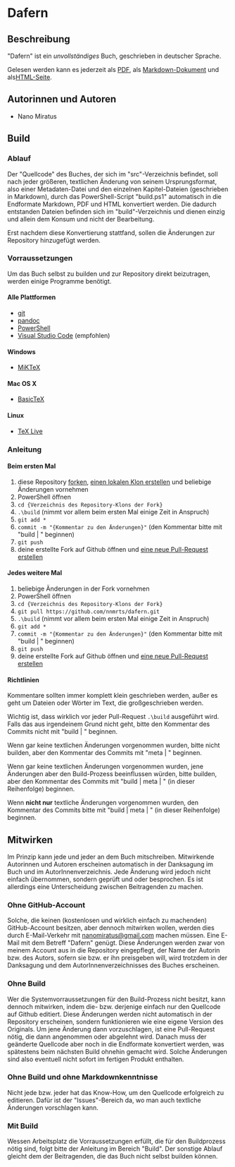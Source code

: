 # Dafern

## Beschreibung

"Dafern" ist ein *unvollständiges* Buch, geschrieben in deutscher Sprache.

Gelesen werden kann es jederzeit als [PDF](https://github.com/nnmrts/dafern/blob/master/build/dafern.pdf), als [Markdown-Dokument](https://github.com/nnmrts/dafern/blob/master/build/dafern.md) und als[HTML-Seite](https://github.com/nnmrts/dafern/blob/master/build/dafern.html).

## Autorinnen und Autoren

* Nano Miratus

## Build

### Ablauf

Der "Quellcode" des Buches, der sich im "src"-Verzeichnis befindet, soll nach jeder größeren, textlichen Änderung von seinem Ursprungsformat, also einer Metadaten-Datei und den einzelnen Kapitel-Dateien (geschrieben in Markdown), durch das PowerShell-Script "build.ps1" automatisch in die Endformate Markdown, PDF und HTML konvertiert werden. Die dadurch entstanden Dateien befinden sich im "build"-Verzeichnis und dienen einzig und allein dem Konsum und nicht der Bearbeitung.

Erst nachdem diese Konvertierung stattfand, sollen die Änderungen zur Repository hinzugefügt werden.

### Vorraussetzungen

Um das Buch selbst zu builden und zur Repository direkt beizutragen, werden einige Programme benötigt.

#### Alle Plattformen

* [git](https://git-scm.com/downloads)
* [pandoc](http://pandoc.org/installing.html)
* [PowerShell](https://github.com/PowerShell/PowerShell)
* [Visual Studio Code](https://code.visualstudio.com/download) (empfohlen)

#### Windows

* [MiKTeX](https://miktex.org/download)

#### Mac OS X

* [BasicTeX](http://www.tug.org/mactex/morepackages.html)

#### Linux

* [TeX Live](http://www.tug.org/texlive/quickinstall.html)

### Anleitung

#### Beim ersten Mal

1. diese Repository [forken](https://help.github.com/articles/fork-a-repo/#fork-an-example-repository), [einen lokalen Klon erstellen](https://help.github.com/articles/fork-a-repo/#step-2-create-a-local-clone-of-your-fork) und beliebige Änderungen vornehmen
2. PowerShell öffnen
3. `cd {Verzeichnis des Repository-Klons der Fork}`
4. `.\build` (nimmt vor allem beim ersten Mal einige Zeit in Anspruch)
5. `git add *`
6. `commit -m "{Kommentar zu den Änderungen}"` (den Kommentar bitte mit "build | " beginnen)
7. `git push`
8. deine erstellte Fork auf Github öffnen und [eine neue Pull-Request erstellen](https://help.github.com/articles/creating-a-pull-request-from-a-fork/)

#### Jedes weitere Mal

1. beliebige Änderungen in der Fork vornehmen
2. PowerShell öffnen
3. `cd {Verzeichnis des Repository-Klons der Fork}`
4. `git pull https://github.com/nnmrts/dafern.git`
5. `.\build` (nimmt vor allem beim ersten Mal einige Zeit in Anspruch)
6. `git add *`
7. `commit -m "{Kommentar zu den Änderungen}"` (den Kommentar bitte mit "build | " beginnen)
8. `git push`
9. deine erstellte Fork auf Github öffnen und [eine neue Pull-Request erstellen](https://help.github.com/articles/creating-a-pull-request-from-a-fork/)

#### Richtlinien

Kommentare sollten immer komplett klein geschrieben werden, außer es geht um Dateien oder Wörter im Text, die großgeschrieben werden.

Wichtig ist, dass wirklich vor jeder Pull-Request `.\build` ausgeführt wird. Falls das aus irgendeinem Grund nicht geht, bitte den Kommentar des Commits nicht mit "build | " beginnen.

Wenn gar keine textlichen Änderungen vorgenommen wurden, bitte nicht builden, aber den Kommentar des Commits mit "meta | " beginnen.

Wenn gar keine textlichen Änderungen vorgenommen wurden, jene Änderungen aber den Build-Prozess beeinflussen würden, bitte builden, aber den Kommentar des Commits mit "build | meta | " (in dieser Reihenfolge) beginnen.

Wenn **nicht nur** textliche Änderungen vorgenommen wurden, den Kommentar des Commits bitte mit "build | meta | " (in dieser Reihenfolge) beginnen.

## Mitwirken

Im Prinzip kann jede und jeder an dem Buch mitschreiben. Mitwirkende Autorinnen und Autoren erscheinen automatisch in der Danksagung im Buch und im AutorInnenverzeichnis. Jede Änderung wird jedoch nicht einfach übernommen, sondern geprüft und oder besprochen. Es ist allerdings eine Unterscheidung zwischen Beitragenden zu machen.

### Ohne GitHub-Account

Solche, die keinen (kostenlosen und wirklich einfach zu machenden) GitHub-Account besitzen, aber dennoch mitwirken wollen, werden dies durch E-Mail-Verkehr mit nanomiratus@gmail.com machen müssen. Eine E-Mail mit dem Betreff "Dafern" genügt. Diese Änderungen werden zwar von meinem Account aus in die Repository eingepflegt, der Name der Autorin bzw. des Autors, sofern sie bzw. er ihn preisgeben will, wird trotzdem in der Danksagung und dem AutorInnenverzeichnisses des Buches erscheinen.

### Ohne Build

Wer die Systemvorraussetzungen für den Build-Prozess nicht besitzt, kann dennoch mitwirken, indem die- bzw. derjenige einfach nur den Quellcode auf Github editiert. Diese Änderungen werden nicht automatisch in der Repository erscheinen, sondern funktionieren wie eine eigene Version des Originals. Um jene Änderung dann vorzuschlagen, ist eine Pull-Request nötig, die dann angenommen oder abgelehnt wird. Danach muss der geänderte Quellcode aber noch in die Endformate konvertiert werden, was spätestens beim nächsten Build ohnehin gemacht wird. Solche Änderungen sind also eventuell nicht sofort im fertigen Produkt enthalten.

### Ohne Build und ohne Markdownkenntnisse

Nicht jede bzw. jeder hat das Know-How, um den Quellcode erfolgreich zu editieren. Dafür ist der "Issues"-Bereich da, wo man auch textliche Änderungen vorschlagen kann.

### Mit Build

Wessen Arbeitsplatz die Vorraussetzungen erfüllt, die für den Buildprozess nötig sind, folgt bitte der Anleitung im Bereich "Build". Der sonstige Ablauf gleicht dem der Beitragenden, die das Buch nicht selbst builden können.